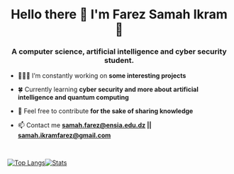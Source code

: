 <h1 align="center">Hello there 👋 I'm Farez Samah Ikram 🍂</h1>
<h3 align="center">A computer science, artificial intelligence and cyber security student.</h3>

- 👩🏻‍💻 I’m constantly working on **some interesting projects**

- 🍀 Currently learning **cyber security and more about artificial intelligence and quantum computing**

- 📝 Feel free to contribute **for the sake of sharing knowledge**

- 📫 Contact me **samah.farez@ensia.edu.dz || samah.ikramfarez@gmail.com**

</br>

[![Top Langs](https://github-readme-stats.vercel.app/api/top-langs/?username=samahfarez&langs_count=8&layout=compact&theme=github_dark)](https://github.com/anuraghazra/github-readme-stats)[![Stats](https://github-readme-stats.vercel.app/api?username=samahfarez&theme=github_dark&count_private=true)](https://github.com/anuraghazra/github-readme-stats)                             


